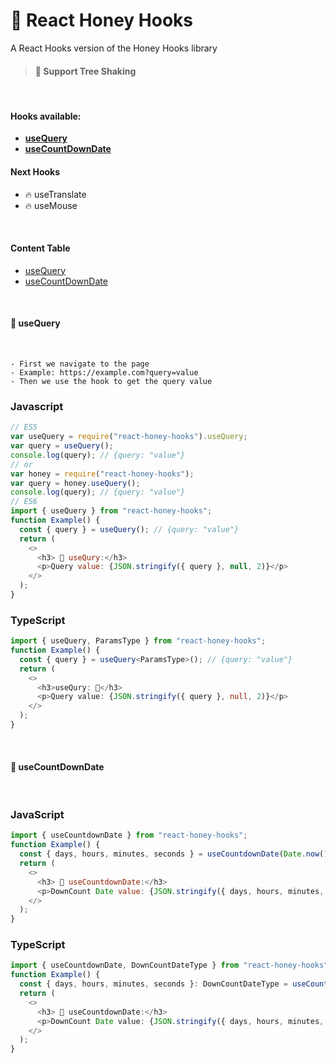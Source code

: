 # 🍯 **React Honey Hooks**

A React Hooks version of the Honey Hooks library

> #### 🌴 **Support Tree Shaking**

<br/>

#### **Hooks available**:

- **<a href="#use-query">useQuery</a>**
- **<a href="#use-count-down-date">useCountDownDate</a>**

#### **Next Hooks**

- 🔥 useTranslate
- 🔥 useMouse

<br/>

#### **Content Table**

- <a href="#use-query">useQuery</a>
- <a href="#use-count-down-date">useCountDownDate</a>

<br/>

<div id="use-query"><h4><b>🍯 useQuery</b></h4></div>
<br/>

```
- First we navigate to the page
- Example: https://example.com?query=value
- Then we use the hook to get the query value
```

### Javascript

```javascript
// ES5
var useQuery = require("react-honey-hooks").useQuery;
var query = useQuery();
console.log(query); // {query: "value"}
// or
var honey = require("react-honey-hooks");
var query = honey.useQuery();
console.log(query); // {query: "value"}
// ES6
import { useQuery } from "react-honey-hooks";
function Example() {
  const { query } = useQuery(); // {query: "value"}
  return (
    <>
      <h3> 🍯 useQury:</h3>
      <p>Query value: {JSON.stringify({ query }, null, 2)}</p>
    </>
  );
}
```

### TypeScript

```typescript
import { useQuery, ParamsType } from "react-honey-hooks";
function Example() {
  const { query } = useQuery<ParamsType>(); // {query: "value"}
  return (
    <>
      <h3>useQury: 🍯</h3>
      <p>Query value: {JSON.stringify({ query }, null, 2)}</p>
    </>
  );
}
```

<br/>

<div id="use-count-down-date"><h4><b>🍯 useCountDownDate</b></h4></div>
<br/>

### JavaScript

```javascript
import { useCountdownDate } from "react-honey-hooks";
function Example() {
  const { days, hours, minutes, seconds } = useCountdownDate(Date.now()); // {days: 0, hours: 0, minutes: 0, seconds: 0}
  return (
    <>
      <h3> 🍯 useCountdownDate:</h3>
      <p>DownCount Date value: {JSON.stringify({ days, hours, minutes, seconds }, null, 2)}</p>
    </>
  );
}
```

### TypeScript

```typescript
import { useCountdownDate, DownCountDateType } from "react-honey-hooks";
function Example() {
  const { days, hours, minutes, seconds }: DownCountDateType = useCountdownDate(Date.now()); // {days: 0, hours: 0, minutes: 0, seconds: 0}
  return (
    <>
      <h3> 🍯 useCountdownDate:</h3>
      <p>DownCount Date value: {JSON.stringify({ days, hours, minutes, seconds }, null, 2)}</p>
    </>
  );
}
```
